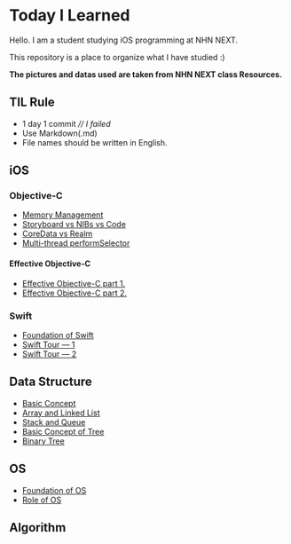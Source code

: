 # Today I Learned
Hello. I am a student studying iOS programming at NHN NEXT.

This repository is a place to organize what I have studied :)

**The pictures and datas used are taken from NHN NEXT class Resources.**

## TIL Rule
* 1 day 1 commit     *// I failed*
* Use Markdown(.md)
* File names should be written in English.

## iOS
### Objective-C

* [Memory Management](https://github.com/Yongjai/TIL/blob/master/iOS/Objective-C/MemoryManagement.md/)
* [Storyboard vs NIBs vs Code](https://github.com/Yongjai/TIL/blob/master/iOS/Objective-C/StoryboardvsNIBsvsCode.md/)
* [CoreData vs Realm](https://github.com/Yongjai/TIL/blob/master/iOS/Objective-C/CoreDatavsRealm.md/)
* [Multi-thread performSelector](https://github.com/Yongjai/TIL/blob/master/iOS/Objective-C/Multi-thread_Perform_Seletor.md/)

#### Effective Objective-C

* [Effective Objective-C part 1.](https://github.com/Yongjai/TIL/blob/master/iOS/Objective-C/Effective_Chapter1.md/)
* [Effective Objective-C part 2.](https://github.com/Yongjai/TIL/blob/master/iOS/Objective-C/Effective_Chapter2.md/)


### Swift

* [Foundation of Swift](https://github.com/Yongjai/TIL/blob/master/iOS/Swift/FoundationOfSwift.md/) 
* [Swift Tour — 1](https://github.com/Yongjai/TIL/blob/master/iOS/Swift/SwiftTour—1.md/)
* [Swift Tour — 2](https://github.com/Yongjai/TIL/blob/master/iOS/Swift/SwiftTour—2.md/)

## Data Structure

* [Basic Concept](https://github.com/Yongjai/TIL/blob/master/DataStructure/BasicConcept.md/) 
* [Array and Linked List](https://github.com/Yongjai/TIL/blob/master/DataStructure/ArrayAndLinkedList.md/) 
* [Stack and Queue](https://github.com/Yongjai/TIL/blob/master/DataStructure/StackAndQueue.md/) 
* [Basic Concept of Tree](https://github.com/Yongjai/TIL/blob/master/DataStructure/BasicConceptOfTree.md/) 
* [Binary Tree](https://github.com/Yongjai/TIL/blob/master/DataStructure/BinaryTree.md/) 

## OS

* [Foundation of OS](https://github.com/Yongjai/TIL/blob/master/OS/FoundationOfOS.md/) 
* [Role of OS](https://github.com/Yongjai/TIL/blob/master/OS/RoleOfOS.md/) 


## Algorithm
